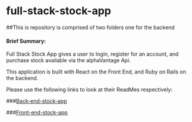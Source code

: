 # full-stack-stock-app


##This is repository is comprised of two folders one for the backend

#### Brief Summary:

Full Stack Stock App gives a user to login, register for an account, and purchase stock available via the alphaVantage Api.

This application is built with React on the Front End, and Ruby on Rails on the backend. 


Please use the following links to look at their ReadMes respectively:


###[Back-end-stock-app](https://github.com/asaki444/full-stack-stock-app/blob/master/back_end_rails_api/README.md)

###[Front-end-stock-app](https://github.com/asaki444/full-stack-stock-app/tree/master/front_end_react_app/README.md)
